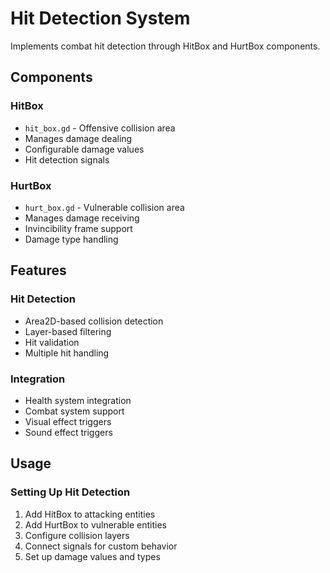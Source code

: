 # Hit Detection System

Implements combat hit detection through HitBox and HurtBox components.

## Components

### HitBox
- `hit_box.gd` - Offensive collision area
- Manages damage dealing
- Configurable damage values
- Hit detection signals

### HurtBox
- `hurt_box.gd` - Vulnerable collision area
- Manages damage receiving
- Invincibility frame support
- Damage type handling

## Features

### Hit Detection
- Area2D-based collision detection
- Layer-based filtering
- Hit validation
- Multiple hit handling

### Integration
- Health system integration
- Combat system support
- Visual effect triggers
- Sound effect triggers

## Usage

### Setting Up Hit Detection

1. Add HitBox to attacking entities
2. Add HurtBox to vulnerable entities
3. Configure collision layers
4. Connect signals for custom behavior
5. Set up damage values and types

